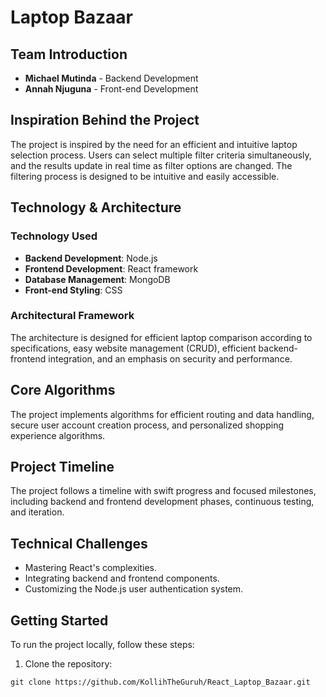 # Laptop Bazaar

## Team Introduction

- **Michael Mutinda** - Backend Development
- **Annah Njuguna** - Front-end Development

## Inspiration Behind the Project

The project is inspired by the need for an efficient and intuitive laptop selection process. Users can select multiple filter criteria simultaneously, and the results update in real time as filter options are changed. The filtering process is designed to be intuitive and easily accessible.

## Technology & Architecture

### Technology Used

- **Backend Development**: Node.js
- **Frontend Development**: React framework
- **Database Management**: MongoDB
- **Front-end Styling**: CSS

### Architectural Framework

The architecture is designed for efficient laptop comparison according to specifications, easy website management (CRUD), efficient backend-frontend integration, and an emphasis on security and performance.

## Core Algorithms

The project implements algorithms for efficient routing and data handling, secure user account creation process, and personalized shopping experience algorithms.

## Project Timeline

The project follows a timeline with swift progress and focused milestones, including backend and frontend development phases, continuous testing, and iteration.

## Technical Challenges

- Mastering React's complexities.
- Integrating backend and frontend components.
- Customizing the Node.js user authentication system.

## Getting Started

To run the project locally, follow these steps:

1. Clone the repository:

`git clone https://github.com/KollihTheGuruh/React_Laptop_Bazaar.git`